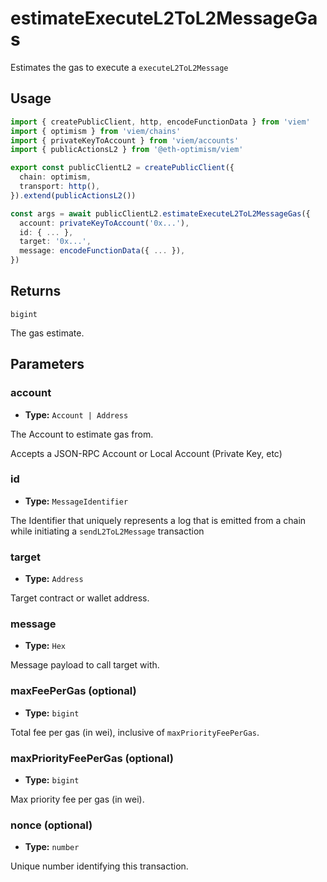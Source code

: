 # estimateExecuteL2ToL2MessageGas

Estimates the gas to execute a `executeL2ToL2Message`

## Usage

```ts [example.ts]
import { createPublicClient, http, encodeFunctionData } from 'viem'
import { optimism } from 'viem/chains'
import { privateKeyToAccount } from 'viem/accounts'
import { publicActionsL2 } from '@eth-optimism/viem'

export const publicClientL2 = createPublicClient({
  chain: optimism,
  transport: http(),
}).extend(publicActionsL2())

const args = await publicClientL2.estimateExecuteL2ToL2MessageGas({
  account: privateKeyToAccount('0x...'),
  id: { ... },
  target: '0x...',
  message: encodeFunctionData({ ... }),
})
```

## Returns

`bigint`

The gas estimate.

## Parameters

### account

- **Type:** `Account | Address`

The Account to estimate gas from.

Accepts a JSON-RPC Account or Local Account (Private Key, etc)

### id

- **Type:** `MessageIdentifier`

The Identifier that uniquely represents a log that is emitted from a chain while initiating a `sendL2ToL2Message` transaction

### target

- **Type:** `Address`

Target contract or wallet address.

### message

- **Type:** `Hex`

Message payload to call target with.

### maxFeePerGas (optional)

- **Type:** `bigint`

Total fee per gas (in wei), inclusive of `maxPriorityFeePerGas`. 

### maxPriorityFeePerGas (optional)

- **Type:** `bigint`

Max priority fee per gas (in wei). 

### nonce (optional)

- **Type:** `number`

Unique number identifying this transaction.
